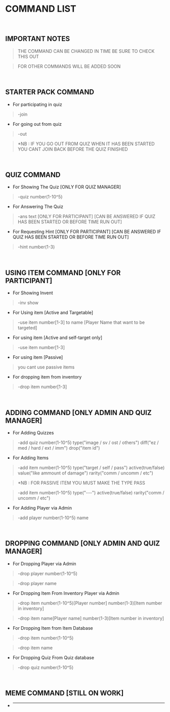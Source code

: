 # COMMAND LIST

<br>

## **IMPORTANT NOTES**

> THE COMMAND CAN BE CHANGED IN TIME BE SURE TO CHECK THIS OUT

> FOR OTHER COMMANDS WILL BE ADDED SOON

<br>

## **STARTER PACK COMMAND**

* For participating in quiz

> -join

* For going out from quiz

> -out

> *NB : IF YOU GO OUT FROM QUIZ WHEN IT HAS BEEN STARTED YOU CANT JOIN BACK BEFORE THE QUIZ FINISHED 

<br>

## **QUIZ COMMAND**

* For Showing The Quiz [ONLY FOR QUIZ MANAGER]

> -quiz number(1-10^5)

* For Answering The Quiz

> -ans text  [ONLY FOR PARTICIPANT] [CAN BE ANSWERED IF QUIZ HAS BEEN STARTED OR BEFORE TIME RUN OUT]

* For Requesting Hint [ONLY FOR PARTICIPANT] [CAN BE ANSWERED IF QUIZ HAS BEEN STARTED OR BEFORE TIME RUN OUT]

>-hint number(1-3)

<br>

## **USING ITEM COMMAND** [ONLY FOR PARTICIPANT]

* For Showing Invent 

> -inv show

* For Using item [Active and Targetable]

> -use item number[1-3] to name [Player Name that want to be targeted]

* For using item [Active and self-target only]

> -use item number[1-3]

* For using item [Passive]

> you cant use passive items

* For dropping item from inventory

> -drop item number[1-3]

<br>

## **ADDING COMMAND** [ONLY ADMIN AND QUIZ MANAGER]

* For Adding Quizzes

> -add quiz number(1-10^5) type("image / sv / ost / others") diff("ez / med / hard / ext / imm") drop("item id")

* For Adding Items

> -add item number(1-10^5) type("target / self / pass") active(true/false) value("like ammount of damage") rarity("comm / uncomm / etc")

> *NB : FOR PASSIVE ITEM YOU MUST MAKE THE TYPE PASS

>  -add item number(1-10^5) type("---") active(true/false)  rarity("comm / uncomm / etc")

* For Adding Player via Admin

> -add player number(1-10^5) name

<br>

## **DROPPING COMMAND** [ONLY ADMIN AND QUIZ MANAGER]

* For Dropping Player via Admin

> -drop player number(1-10^5)

> -drop player name

* For Dropping Item From Inventory Player via Admin

> -drop item number(1-10^5)[Player number] number(1-3)[Item number in inventory] 

> -drop item name[Player name] number(1-3)[Item number in inventory]

* For Dropping Item from Item Database

> -drop item number(1-10^5)

> -drop item name


* For Dropping Quiz From Quiz database

> -drop quiz number(1-10^5)

<br>

## **MEME COMMAND** [STILL ON WORK]

* ----------

